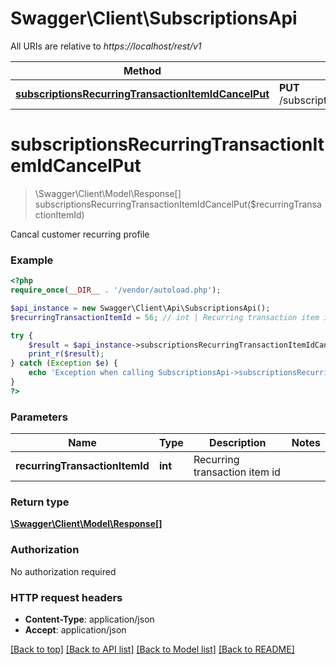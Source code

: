 # Swagger\Client\SubscriptionsApi

All URIs are relative to *https://localhost/rest/v1*

Method | HTTP request | Description
------------- | ------------- | -------------
[**subscriptionsRecurringTransactionItemIdCancelPut**](SubscriptionsApi.md#subscriptionsRecurringTransactionItemIdCancelPut) | **PUT** /subscriptions/{recurringTransactionItemId}/cancel | 


# **subscriptionsRecurringTransactionItemIdCancelPut**
> \Swagger\Client\Model\Response[] subscriptionsRecurringTransactionItemIdCancelPut($recurringTransactionItemId)



Cancal customer recurring profile

### Example
```php
<?php
require_once(__DIR__ . '/vendor/autoload.php');

$api_instance = new Swagger\Client\Api\SubscriptionsApi();
$recurringTransactionItemId = 56; // int | Recurring transaction item id

try {
    $result = $api_instance->subscriptionsRecurringTransactionItemIdCancelPut($recurringTransactionItemId);
    print_r($result);
} catch (Exception $e) {
    echo 'Exception when calling SubscriptionsApi->subscriptionsRecurringTransactionItemIdCancelPut: ', $e->getMessage(), PHP_EOL;
}
?>
```

### Parameters

Name | Type | Description  | Notes
------------- | ------------- | ------------- | -------------
 **recurringTransactionItemId** | **int**| Recurring transaction item id |

### Return type

[**\Swagger\Client\Model\Response[]**](../Model/Response.md)

### Authorization

No authorization required

### HTTP request headers

 - **Content-Type**: application/json
 - **Accept**: application/json

[[Back to top]](#) [[Back to API list]](../../README.md#documentation-for-api-endpoints) [[Back to Model list]](../../README.md#documentation-for-models) [[Back to README]](../../README.md)

